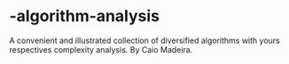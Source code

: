 # -algorithm-analysis
A convenient and illustrated collection of diversified algorithms with yours respectives complexity analysis. By Caio Madeira.
